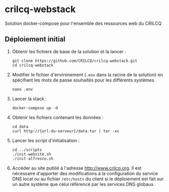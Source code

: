 # crilcq-webstack

Solution docker-compose pour l'ensemble des ressources web du CRILCQ

## Déploiement initial

1. Obtenir les fichiers de base de la solution et la lancer :

    ```shell
    git clone https://github.com/CRILCQ/crilcq-webstack.git
    cd crilcq-webstack
    ```

2. Modifier le fichier d'environement (``.env`` dans la racine de la solution) en spécifiant les mots de passe souhaités pour les différents systèmes

    ```shell
    nano .env
    ```

3. Lancer la stack :

    ```shell
    docker-compose up -d
    ```

4. Obtenir les fichiers contenant les données :

    ```shell
    cd data
    curl http://{url-du-serveur}/data.tar | tar -xv
    ```

5. Lancer les script d'initialisation :

    ```shell
    cd ../scripts
    ./init-website.sh
    ./init-alfresco.sh
    ```

6. Accéder au site publié à l'adresse http://www.crilcq.org. Il est nécessaire d'apporter des modifications à la configuration du service DNS local ou au fichier ``/etc/hosts`` du client si le déploiement est fait sur un autre système que celui référencé par les services DNS globaux.
